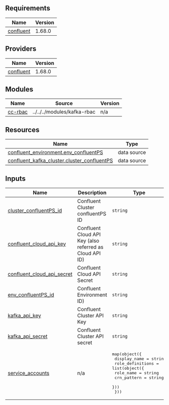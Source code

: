 ## Requirements

| Name | Version |
|------|---------|
| <a name="requirement_confluent"></a> [confluent](#requirement\_confluent) | 1.68.0 |

## Providers

| Name | Version |
|------|---------|
| <a name="provider_confluent"></a> [confluent](#provider\_confluent) | 1.68.0 |

## Modules

| Name | Source | Version |
|------|--------|---------|
| <a name="module_cc-rbac"></a> [cc-rbac](#module\_cc-rbac) | ../../../modules/kafka-rbac | n/a |

## Resources

| Name | Type |
|------|------|
| [confluent_environment.env_confluentPS](https://registry.terraform.io/providers/confluentinc/confluent/1.68.0/docs/data-sources/environment) | data source |
| [confluent_kafka_cluster.cluster_confluentPS](https://registry.terraform.io/providers/confluentinc/confluent/1.68.0/docs/data-sources/kafka_cluster) | data source |

## Inputs

| Name | Description | Type | Default | Required |
|------|-------------|------|---------|:--------:|
| <a name="input_cluster_confluentPS_id"></a> [cluster\_confluentPS\_id](#input\_cluster\_confluentPS\_id) | Confluent Cluster confluentPS ID | `string` | n/a | yes |
| <a name="input_confluent_cloud_api_key"></a> [confluent\_cloud\_api\_key](#input\_confluent\_cloud\_api\_key) | Confluent Cloud API Key (also referred as Cloud API ID) | `string` | n/a | yes |
| <a name="input_confluent_cloud_api_secret"></a> [confluent\_cloud\_api\_secret](#input\_confluent\_cloud\_api\_secret) | Confluent Cloud API Secret | `string` | n/a | yes |
| <a name="input_env_confluentPS_id"></a> [env\_confluentPS\_id](#input\_env\_confluentPS\_id) | Confluent Environment ID) | `string` | n/a | yes |
| <a name="input_kafka_api_key"></a> [kafka\_api\_key](#input\_kafka\_api\_key) | Confluent Cluster API Key | `string` | n/a | yes |
| <a name="input_kafka_api_secret"></a> [kafka\_api\_secret](#input\_kafka\_api\_secret) | Confluent Cluster API secret | `string` | n/a | yes |
| <a name="input_service_accounts"></a> [service\_accounts](#input\_service\_accounts) | n/a | <pre>map(object({<br>    display_name = string<br>    role_definitions = list(object({<br>      role_name   = string<br>      crn_pattern = string<br>    }))<br>  }))</pre> | n/a | yes |
